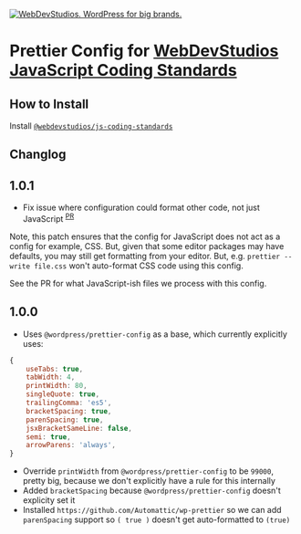 <a href="https://webdevstudios.com/contact/"><img src="https://webdevstudios.com/wp-content/uploads/2018/04/wds-github-banner.png" alt="WebDevStudios. WordPress for big brands."></a>

# Prettier Config for [WebDevStudios JavaScript Coding Standards](https://github.com/WebDevStudios/js-coding-standards)

## How to Install

Install [`@webdevstudios/js-coding-standards`](https://github.com/WebDevStudios/js-coding-standards)

## Changlog

## 1.0.1

- Fix issue where configuration could format other code, not just JavaScript <sup>[PR](https://github.com/WebDevStudios/prettier-config-js-coding-standards/pull/1)</sup>

Note, this patch ensures that the config for JavaScript does not act as a config for example, CSS. But, given that some editor packages may have defaults, you may still get formatting from your editor. But, e.g. `prettier --write file.css` won't auto-format CSS code using this config.

See the PR for what JavaScript-ish files we process with this config.

## 1.0.0

- Uses `@wordpress/prettier-config` as a base, which currently explicitly uses:

```js
{
    useTabs: true,
    tabWidth: 4,
    printWidth: 80,
    singleQuote: true,
    trailingComma: 'es5',
    bracketSpacing: true,
    parenSpacing: true,
    jsxBracketSameLine: false,
    semi: true,
    arrowParens: 'always',
}
```

- Override `printWidth` from `@wordpress/prettier-config` to be `99000`, pretty big, because we don't explicitly have a rule for this internally
- Added `bracketSpacing` because `@wordpress/prettier-config` doesn't explicity set it
- Installed `https://github.com/Automattic/wp-prettier` so we can add `parenSpacing` support so `( true )` doesn't get auto-formatted to `(true)`
